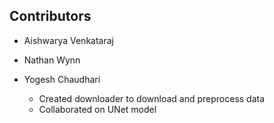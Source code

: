 ## Contributors

- Aishwarya Venkataraj

- Nathan Wynn

- Yogesh Chaudhari
  - Created downloader to download and preprocess data
  - Collaborated on UNet model